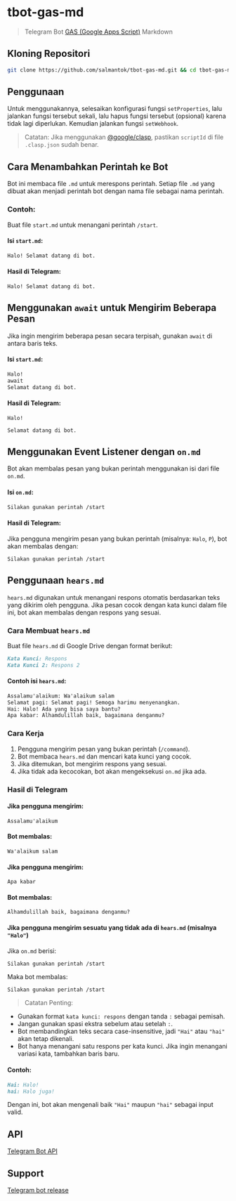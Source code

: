 # tbot-gas-md

> Telegram Bot [GAS (Google Apps Script)](https://script.google.com) Markdown

## Kloning Repositori

```sh
git clone https://github.com/salmantok/tbot-gas-md.git && cd tbot-gas-md
```

## Penggunaan

Untuk menggunakannya, selesaikan konfigurasi fungsi `setProperties`, lalu jalankan fungsi tersebut sekali, lalu hapus fungsi tersebut (opsional) karena tidak lagi diperlukan. Kemudian jalankan fungsi `setWebhook`.

> Catatan: Jika menggunakan [@google/clasp](https://developers.google.com/apps-script/guides/clasp), pastikan `scriptId` di file `.clasp.json` sudah benar.

## Cara Menambahkan Perintah ke Bot

Bot ini membaca file `.md` untuk merespons perintah. Setiap file `.md` yang dibuat akan menjadi perintah bot dengan nama file sebagai nama perintah.

### Contoh:

Buat file `start.md` untuk menangani perintah `/start`.

#### Isi `start.md`:

```md
Halo! Selamat datang di bot.
```

#### Hasil di Telegram:

`Halo! Selamat datang di bot.`

## Menggunakan `await` untuk Mengirim Beberapa Pesan

Jika ingin mengirim beberapa pesan secara terpisah, gunakan `await` di antara baris teks.

#### Isi `start.md`:

```md
Halo!
await
Selamat datang di bot.
```

#### Hasil di Telegram:

`Halo!`

`Selamat datang di bot.`

## Menggunakan Event Listener dengan `on.md`

Bot akan membalas pesan yang bukan perintah menggunakan isi dari file `on.md`.

#### Isi `on.md`:

```md
Silakan gunakan perintah /start
```

#### Hasil di Telegram:

Jika pengguna mengirim pesan yang bukan perintah (misalnya: `Halo`, `P`), bot akan membalas dengan:

`Silakan gunakan perintah /start`

## Penggunaan `hears.md`

`hears.md` digunakan untuk menangani respons otomatis berdasarkan teks yang dikirim oleh pengguna. Jika pesan cocok dengan kata kunci dalam file ini, bot akan membalas dengan respons yang sesuai.

### Cara Membuat `hears.md`

Buat file `hears.md` di Google Drive dengan format berikut:

```md
Kata Kunci: Respons
Kata Kunci 2: Respons 2
```

#### Contoh isi `hears.md`:

```md
Assalamu'alaikum: Wa'alaikum salam
Selamat pagi: Selamat pagi! Semoga harimu menyenangkan.
Hai: Halo! Ada yang bisa saya bantu?
Apa kabar: Alhamdulillah baik, bagaimana denganmu?
```

### Cara Kerja

1. Pengguna mengirim pesan yang bukan perintah (`/command`).
2. Bot membaca `hears.md` dan mencari kata kunci yang cocok.
3. Jika ditemukan, bot mengirim respons yang sesuai.
4. Jika tidak ada kecocokan, bot akan mengeksekusi `on.md` jika ada.

### Hasil di Telegram

#### Jika pengguna mengirim:

`Assalamu'alaikum`

#### Bot membalas:

`Wa'alaikum salam`

#### Jika pengguna mengirim:

`Apa kabar`

#### Bot membalas:

`Alhamdulillah baik, bagaimana denganmu?`

#### Jika pengguna mengirim sesuatu yang tidak ada di `hears.md` (misalnya `"Halo"`)

Jika `on.md` berisi:

```md
Silakan gunakan perintah /start
```

Maka bot membalas:

`Silakan gunakan perintah /start`

> Catatan Penting:

- Gunakan format `kata kunci: respons` dengan tanda `:` sebagai pemisah.
- Jangan gunakan spasi ekstra sebelum atau setelah `:`.
- Bot membandingkan teks secara case-insensitive, jadi `"Hai"` atau `"hai"` akan tetap dikenali.
- Bot hanya menangani satu respons per kata kunci. Jika ingin menangani variasi kata, tambahkan baris baru.

#### Contoh:

```md
Hai: Halo!
hai: Halo juga!
```

Dengan ini, bot akan mengenali baik `"Hai"` maupun `"hai"` sebagai input valid.

## API

[Telegram Bot API](https://core.telegram.org/bots/api)

## Support

[Telegram bot release](https://t.me/tbot_release)
